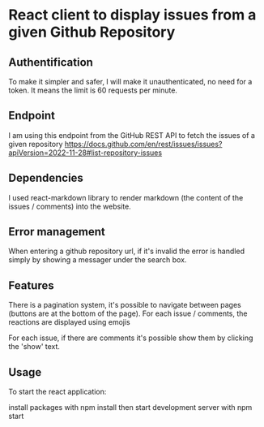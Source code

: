 # React client to display issues from a given Github Repository

## Authentification
To make it simpler and safer, I will make it unauthenticated, no need for a token. It means the limit is 60 requests per minute.

## Endpoint
I am using this endpoint from the GitHub REST API to fetch the issues of a given repository 
https://docs.github.com/en/rest/issues/issues?apiVersion=2022-11-28#list-repository-issues

## Dependencies
I used react-markdown library to render markdown (the content of the issues / comments) into the website.

## Error management
When entering a github repository url, if it's invalid the error is handled simply by showing a messager under the search box.

## Features
There is a pagination system, it's possible to navigate between pages (buttons are at the bottom of the page).
For each issue / comments, the reactions are displayed using emojis

For each issue, if there are comments it's possible show them by clicking the 'show' text.


## Usage
To start the react application:

install packages with npm install 
then start development server with npm start